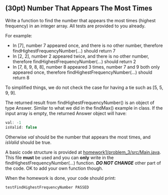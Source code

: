 ## (30pt) Number That Appears The Most Times

Write a function to find the number that appears the most times (highest frequency) in an integer array. All tests are provided to you already.

For example:

- In [7], number 7 appeared once, and there is no other number, therefore findHighestFrequencyNumber(...) should return 7
- In [2, 2], number 2 appeared twice, and there is no other number, therefore findHighestFrequencyNumber(...) should return 2
- In [7, 8, 9, 8, 8], number 8 appeared 3 times, number 7 and 9 both only appeared once, therefore findHighestFrequencyNumber(...) should return 8

To simplified things, we do not check the case for having a tie such as [5, 5, 9, 9]. 

The returned result from findHighestFrequencyNumber() is an object of type Answer. Similar to what we did in the findMax() example in class. If the input array is empty, the returned Answer object will have:

```java
val: -1
isValid: false
```

Otherwise *val* should be the number that appears the most times, and *isValid* should be true.

A basic code structure is provided at [homework1/problem_3/src/Main.java](https://github.com/pdgetrf/CSS143B/blob/master/homework/homework1/problem_3/src/Main.java). This file **must** be used and you can **only** write in the findHighestFrequencyNumber(...) function. ***DO NOT CHANGE*** other part of the code. OK to add your own function though.

When the homework is done, your code should print:

```bash
testFindHighestFrequencyNumber PASSED
```



